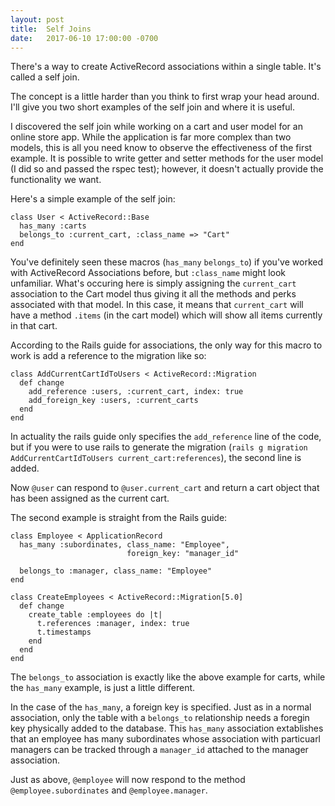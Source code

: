 ```yaml
---
layout: post
title:  Self Joins
date:   2017-06-10 17:00:00 -0700
---
```


There's a way to create ActiveRecord associations within a single table. It's called a self join.

The concept is a little harder than you think to first wrap your head around. I'll give you two short examples of the self join and where it is useful.

I discovered the self join while working on a cart and user model for an online store app. While the application is far more complex than two models, this is all you need know to observe the effectiveness of the first example. It is possible to write getter and setter methods for the user model (I did so and passed the rspec test); however, it doesn't actually provide the functionality we want.

Here's a simple example of the self join:

```
class User < ActiveRecord::Base
  has_many :carts
  belongs_to :current_cart, :class_name => "Cart"
end
```

You've definitely seen these macros (`has_many` `belongs_to`) if you've worked with ActiveRecord Associations before, but `:class_name` might look unfamiliar. What's occuring here is simply assigning the `current_cart` association to the Cart model thus giving it all the methods and perks associated with that model. In this case, it means that `current_cart` will have a method `.items` (in the cart model) which will show all items currently in that cart.

According to the Rails guide for associations, the only way for this macro to work is add a reference to the migration like so:

```
class AddCurrentCartIdToUsers < ActiveRecord::Migration
  def change
    add_reference :users, :current_cart, index: true
    add_foreign_key :users, :current_carts
  end
end
```

In actuality the rails guide only specifies the `add_reference` line of the code, but if you were to use rails to generate the migration (`rails g migration AddCurrentCartIdToUsers current_cart:references`), the second line is added.

Now `@user` can respond to `@user.current_cart` and return a cart object that has been assigned as the current cart.

The second example is straight from the Rails guide:

```
class Employee < ApplicationRecord
  has_many :subordinates, class_name: "Employee",
                          foreign_key: "manager_id"
 
  belongs_to :manager, class_name: "Employee"
end
```

```
class CreateEmployees < ActiveRecord::Migration[5.0]
  def change
    create_table :employees do |t|
      t.references :manager, index: true
      t.timestamps
    end
  end
end
```

The `belongs_to` association is exactly like the above example for carts, while the `has_many` example, is just a little different.

In the case of the `has_many`, a foreign key is specified. Just as in a normal association, only the table with a `belongs_to` relationship needs a foregin key physically added to the database. This `has_many` association extablishes that an employee has many subordinates whose association with particuarl managers can be tracked through a `manager_id` attached to the manager association.

Just as above, `@employee` will now respond to the method `@employee.subordinates` and `@employee.manager`.
